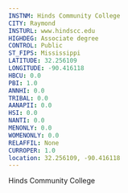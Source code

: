 ```yaml
---
INSTNM: Hinds Community College
CITY: Raymond
INSTURL: www.hindscc.edu
HIGHDEG: Associate degree
CONTROL: Public
ST_FIPS: Mississippi
LATITUDE: 32.256109
LONGITUDE: -90.416118
HBCU: 0.0
PBI: 1.0
ANNHI: 0.0
TRIBAL: 0.0
AANAPII: 0.0
HSI: 0.0
NANTI: 0.0
MENONLY: 0.0
WOMENONLY: 0.0
RELAFFIL: None
CURROPER: 1.0
location: 32.256109, -90.416118
---
```

Hinds Community College